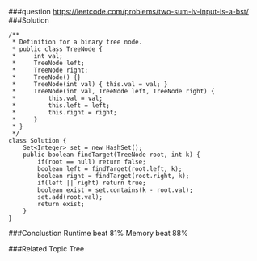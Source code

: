 ###question
https://leetcode.com/problems/two-sum-iv-input-is-a-bst/
###Solution
```
/**
 * Definition for a binary tree node.
 * public class TreeNode {
 *     int val;
 *     TreeNode left;
 *     TreeNode right;
 *     TreeNode() {}
 *     TreeNode(int val) { this.val = val; }
 *     TreeNode(int val, TreeNode left, TreeNode right) {
 *         this.val = val;
 *         this.left = left;
 *         this.right = right;
 *     }
 * }
 */
class Solution {
    Set<Integer> set = new HashSet();
    public boolean findTarget(TreeNode root, int k) {
        if(root == null) return false;
        boolean left = findTarget(root.left, k);
        boolean right = findTarget(root.right, k);
        if(left || right) return true;
        boolean exist = set.contains(k - root.val);
        set.add(root.val);
        return exist;
    }
}
```

###Conclustion
Runtime beat 81%
Memory beat 88%

###Related Topic
Tree